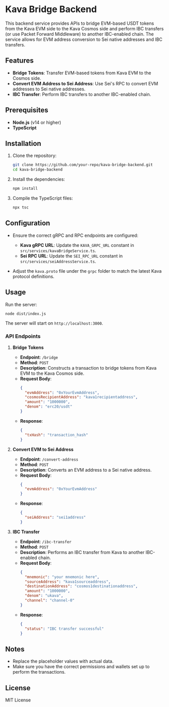 # Kava Bridge Backend

This backend service provides APIs to bridge EVM-based USDT tokens from the Kava EVM side to the Kava Cosmos side and perform IBC transfers (or use Packet Forward Middleware) to another IBC-enabled chain. The service allows for EVM address conversion to Sei native addresses and IBC transfers.

## Features

- **Bridge Tokens**: Transfer EVM-based tokens from Kava EVM to the Cosmos side.
- **Convert EVM Address to Sei Address**: Use Sei's RPC to convert EVM addresses to Sei native addresses.
- **IBC Transfer**: Perform IBC transfers to another IBC-enabled chain.

## Prerequisites

- **Node.js** (v14 or higher)
- **TypeScript**

## Installation

1. Clone the repository:

   ```bash
   git clone https://github.com/your-repo/kava-bridge-backend.git
   cd kava-bridge-backend
   ```

2. Install the dependencies:

   ```bash
   npm install
   ```

3. Compile the TypeScript files:

   ```bash
   npx tsc
   ```

## Configuration

- Ensure the correct gRPC and RPC endpoints are configured:
  - **Kava gRPC URL**: Update the `KAVA_GRPC_URL` constant in `src/services/kavaBridgeService.ts`.
  - **Sei RPC URL**: Update the `SEI_RPC_URL` constant in `src/services/seiAddressService.ts`.

- Adjust the `kava.proto` file under the `grpc` folder to match the latest Kava protocol definitions.

## Usage

Run the server:

```bash
node dist/index.js
```

The server will start on `http://localhost:3000`.

### API Endpoints

1. **Bridge Tokens**

   - **Endpoint**: `/bridge`
   - **Method**: `POST`
   - **Description**: Constructs a transaction to bridge tokens from Kava EVM to the Kava Cosmos side.
   - **Request Body**:
     ```json
     {
       "evmAddress": "0xYourEvmAddress",
       "cosmosRecipientAddress": "kava1recipientaddress",
       "amount": "1000000",
       "denom": "erc20/usdt"
     }
     ```
   - **Response**:
     ```json
     {
       "txHash": "transaction_hash"
     }
     ```

2. **Convert EVM to Sei Address**

   - **Endpoint**: `/convert-address`
   - **Method**: `POST`
   - **Description**: Converts an EVM address to a Sei native address.
   - **Request Body**:
     ```json
     {
       "evmAddress": "0xYourEvmAddress"
     }
     ```
   - **Response**:
     ```json
     {
       "seiAddress": "sei1address"
     }
     ```

3. **IBC Transfer**

   - **Endpoint**: `/ibc-transfer`
   - **Method**: `POST`
   - **Description**: Performs an IBC transfer from Kava to another IBC-enabled chain.
   - **Request Body**:
     ```json
     {
       "mnemonic": "your mnemonic here",
       "sourceAddress": "kava1sourceaddress",
       "destinationAddress": "cosmos1destinationaddress",
       "amount": "1000000",
       "denom": "ukava",
       "channel": "channel-0"
     }
     ```
   - **Response**:
     ```json
     {
       "status": "IBC transfer successful"
     }
     ```

## Notes

- Replace the placeholder values with actual data.
- Make sure you have the correct permissions and wallets set up to perform the transactions.

## License

MIT License
